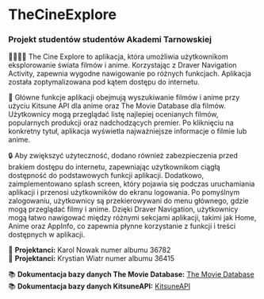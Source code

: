 # TheCineExplore

### Projekt studentów studentów Akademi Tarnowskiej

👨‍💻👩‍💻 The Cine Explore to aplikacja, która umożliwia użytkownikom eksplorowanie świata filmów i anime. Korzystając z Draver Navigation Activity, zapewnia wygodne nawigowanie po różnych funkcjach. Aplikacja została zoptymalizowana pod kątem dostępu do internetu.

🎥 Główne funkcje aplikacji obejmują wyszukiwanie filmów i anime przy użyciu Kitsune API dla anime oraz The Movie Database dla filmów. Użytkownicy mogą przeglądać listę najlepiej ocenianych filmów, popularnych produkcji oraz nadchodzących premier. Po kliknięciu na konkretny tytuł, aplikacja wyświetla najważniejsze informacje o filmie lub anime.

🔒 Aby zwiększyć użyteczność, dodano również zabezpieczenia przed brakiem dostępu do internetu, zapewniając użytkownikom ciągłą dostępność do podstawowych funkcji aplikacji. Dodatkowo, zaimplementowano splash screen, który pojawia się podczas uruchamiania aplikacji i przenosi użytkowników do ekranu logowania. Po pomyślnym zalogowaniu, użytkownicy są przekierowywani do menu głównego, gdzie mogą przeglądać filmy i anime. Dzięki Draver Navigation, użytkownicy mogą łatwo nawigować między różnymi sekcjami aplikacji, takimi jak Home, Anime oraz AppInfo, co zapewnia płynne korzystanie z funkcji i treści dostępnych w aplikacji.

🎨 **Projektanci:** Karol Nowak numer albumu 36782 \
🎨 **Projektanci:** Krystian Wiatr numer albumu 36415

📚 **Dokumentacja bazy danych The Movie Database:** [The Movie Database](https://developer.themoviedb.org/reference/intro/getting-started) \
📚 **Dokumentacja bazy danych KitsuneAPI:** [KitsuneAPI](https://kitsu.docs.apiary.io/#introduction/json:api)
